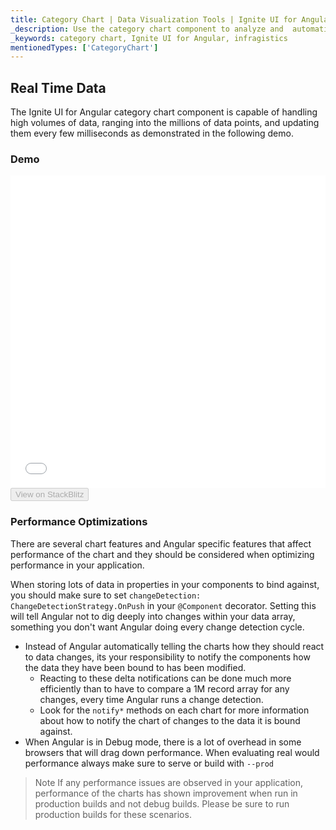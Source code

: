 ```yaml
---
title: Category Chart | Data Visualization Tools | Ignite UI for Angular | Real Time Data | Infragistics
_description: Use the category chart component to analyze and  automatically choose the best chart type to represent data. Learn about our chart types for visualization.
_keywords: category chart, Ignite UI for Angular, infragistics
mentionedTypes: ['CategoryChart']
---
```


## Real Time Data

The Ignite UI for Angular category chart component is capable of handling high volumes of data, ranging into the millions of data points, and updating them every few milliseconds as demonstrated in the following demo.

### Demo

<div class="sample-container loading" style="height: 500px;">
    <iframe id="category-chart-high-frequency-iframe" align="center" src='{environment:dvDemosBaseUrl}/charts/category-chart-high-frequency' height="100%" width="100%" seamless frameBorder="0" onload="onSampleIframeContentLoaded(this);"></iframe>
</div>
<div>
    <button data-localize="stackblitz" disabled class="stackblitz-btn" data-iframe-id="category-chart-high-frequency-iframe" data-demos-base-url="{environment:dvDemosBaseUrl}">View on StackBlitz
    </button>
</div>

<div class="divider--half"></div>

### Performance Optimizations

There are several chart features and Angular specific features that affect performance of the chart and they should be considered when optimizing performance in your application.

When storing lots of data in properties in your components to bind against, you should make sure to set `changeDetection: ChangeDetectionStrategy.OnPush` in your `@Component` decorator. Setting this will tell Angular not to dig deeply into changes within your data array, something you don't want Angular doing every change detection cycle.

-   Instead of Angular automatically telling the charts how they should react to data changes, its your responsibility to notify the components how the data they have been bound to has been modified.
    -   Reacting to these delta notifications can be done much more efficiently than to have to compare a 1M record array for any changes, every time Angular runs a change detection.
    -   Look for the `notify*` methods on each chart for more information about how to notify the chart of changes to the data it is bound against.
-   When Angular is in Debug mode, there is a lot of overhead in some browsers that will drag down performance. When evaluating real would performance always make sure to serve or build with `--prod`

> Note If any performance issues are observed in your application, performance of the charts has shown improvement when run in production builds and not debug builds. Please be sure to run production builds for these scenarios.
